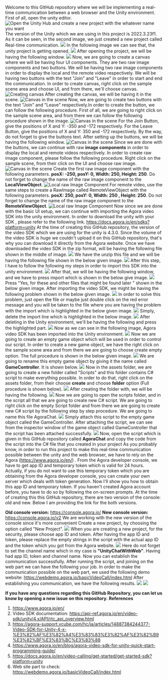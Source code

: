 Welcome to this GitHub repository where we will be implementing a real-time communication between a web browser and the Unity environment.
First of all, open the unity editor. 
![Open the Unity Hub and create a new project with the whatever name you want](Images/1.png)
The version of the Unity which we are using in this project is 2022.3.23f1. As it can be seen, in the second image, we just created a new project called  Real-time communication.
![](Images/2.png)
In the following image we can see that, the unity project is getting opened.
![](Images/3.png)
After opening the project, we will be having the following window.
![](Images/4.png)
Now, we are going to create a canvas where we will be having four UI components. They are two raw image components and two buttons.
We will be having two raw image components in order to display the local and the remote video respectively. We will be having two buttons with the text "Join" and "Leave" in order to start and  end the communication. In order to create canvas, right click on the sample scene area and choose UI, and from there, we'll choose canvas.
![Creating canvas](Images/5.png)
After creating the canvas, we will be having it in the scene.
![Canvas in the scene](Images/6.png)
Now, we are going to create two buttons with the text "Join" and "Leave" respectively.In order to create the button, we can follow the following procedure. 
First of all, we are going to right click on the sample scene area, and from there we can follow the following procedure shown in the image.
![Canvas in the scene](Images/7.png)
For the Join Button,  give the positions  of X and Y: -350 and  -172 respectively.
For the Leave Button, give the positions of X and Y: 350 and -172 respectively.
By the way, do not forget to give the buttons text.
After setting up the buttons, we will be having the following window.
![Canvas in the scene](Images/8.png)
Since we are done with the buttons, we can continue with raw **image components** in order to display the local and remote videos respectively.
In order to create raw image component, please follow the following procedure. Right click on the sample scene, from their click on the UI and choose raw image.
![Canvas in the scene](Images/9.png)
Create the first raw image component with the following parameters. **posX: -250,  posY: 0,  Width: 250,  Height: 250**.
Do not forget to change the name of the raw image component to the  **LocalViewObject**. 
![Local raw Image Component](Images/10.png)
For remote video, use the same steps to create a RawImage called RemoteViewObject with the following parameters.  **posX: 250,  posY: 0,  Width: 250 , Height: 250**.
Do not forget to change the name of the raw image component to the  **RemoteViewObject**. 
![Local raw Image Component](Images/11.png)
Now since we are done with the basic UI setup, we can continue with importing the Agora video SDK into the unity environment. In order to download the unity with your SDK , please refer to the following link. https://docs.agora.io/en/sdks?platform=unity 
At the time of creating this GitHub repository, the version of the video SDK which we are using for the unity is 4.3.0. Since the volume of the video SDK is huge we couldn't upload it on this GitHub repository, that's why you can download it directly from the Agora website. 
Once we have downloaded the video SDK in the zip format, will be having the following file shown in the middle of image.
![](Images/12.png)
We have the unzip this file and we will be having the following file shown in the below given image.
![](Images/13.png)
After this step, I have to follow the following my steps in order to import this SDK into the unity environment.
![](Images/14.png)
After that, we will be having the following window, and we have to press import which is shown in the below give image. 
![](Images/15.png)
Press "Yes, for these and other files that might be found later " shown in the below given image. 
After importing the video SDK, we might be having the following problem shown in the below given image.
![](Images/17.png)
In order to solve this problem, just open the file or maybe just double click on the red error message and  you will be taken to the file  where you are having the problem with the import which is highlighted in the below given image.
![](Images/18.png)
Simply, delete the import line which is highlighted in the below image.
![](Images/19.png)
After deleting in the Unity environment, we'll be having the following and press the highlighted part.
![](Images/20.png)
Now as we can see in the following image, Agora  video SDK has been imported into the Unity environment.
![](Images/21.png)
Now we are going to create an empty game object which will be used in order to control our script. In order to create a new game object, we have the right click on the sample scene area and from there we are going to choose create empty option. The full procedure is shown in the below given image.
![](Images/22.png)
We are going to rename this empty game object by giving it the name called **GameController**. It is shown below.
![](Images/23.png)
Now in the assets folder, we are going to create a new folder called  "Scripts" and this folder contains C# script to make everything possible.
In order to do that, right click on the assets folder, from their choose  **create** and choose **folder** option (Full procedure is shown below).
![](Images/24.png)
After creating the folder with, we will be having the following.
![](Images/25.png)
Now we are going to open the scripts folder, and in the script all that we are going to create new C# script. We are going to right click on the empty Script  folder and from there we are going to create new C# script by the following step by step procedure. We are going to name this file AgoraChat.
![](Images/26.png)
Simply attach this script to the empty game object called the GameController.
After attaching the script,  we can see from the inspector window of the game object called GameController that the script has been attached successfully.
![](Images/27.png)
Now, open the script which is given in this GitHub repository called **AgoraChat** and copy the code from the script into the C# file that you created in your project
As you probably know, in order to run this project to make this real-time communication possible between the unity and the web browser, we have to rely on the Agora (https://www.agora.io/en/) . From the Agora developer console, we have to get app ID and temporary token which is valid  for 24 hours. Actually, if you do not want to use this temporary token which you are obtaining from the Agora developer console, you can create your own server which deals with token generation. 
Now I'll show you how to obtain this app ID and temporary token. If you haven't created Agora account before, you have to do so by following the on-screen prompts.
At the time of creating this this GitHub repository, there are two version of the console: old and new. Below I am providing the link for the both versions.

**Old console version:** https://console.agora.io/
**New console version:**  https://console.agora.io/v2
We are working with the new version of the console since it's more convenient
Create a new project, by choosing the option called "New Project".
![](Images/28.png)
When you are creating a new project, for the security, please choose app ID and token.
After having the app ID and token, please replace the empty strings in the script with the actual app ID and the token which you got from the Agora website.
![](Images/29.png)
Here do not forget to set the channel name which in my case is **"UnityChatWithWeb"**.
Having had app ID, token and channel name. Now you can establish the communication successfully.
After running the script, and joining on the web part we can have the following your job.
In order to make the communication possible on the web part, we used the following demo website:  https://webdemo.agora.io/basicVideoCall/index.html
After establishing you communication, we have the following results.
![](Images/30.png)
![](Images/31.jpg)

**If you have any questions regarding this GitHub Repository, you can let us know by opening a new issue on this repository.**
**References**
1. https://www.agora.io/en/
2. Video SDK documentation: https://api-ref.agora.io/en/video-sdk/unity/4.x/API/rtc_api_overview.html
3. https://agora-support.vcube.com/hc/ja/articles/14887384244377-Video-SDK-for-Unity-4-x-%E3%82%AF%E3%82%A4%E3%83%83%E3%82%AF%E3%82%B9%E3%82%BF%E3%83%BC%E3%83%88
4. https://www.agora.io/en/blog/agora-video-sdk-for-unity-quick-start-programming-guide/
5. https://docs.agora.io/en/video-calling/get-started/get-started-sdk?platform=unity
6. Web site part to check: https://webdemo.agora.io/basicVideoCall/index.html
   





 






















 


 











 










